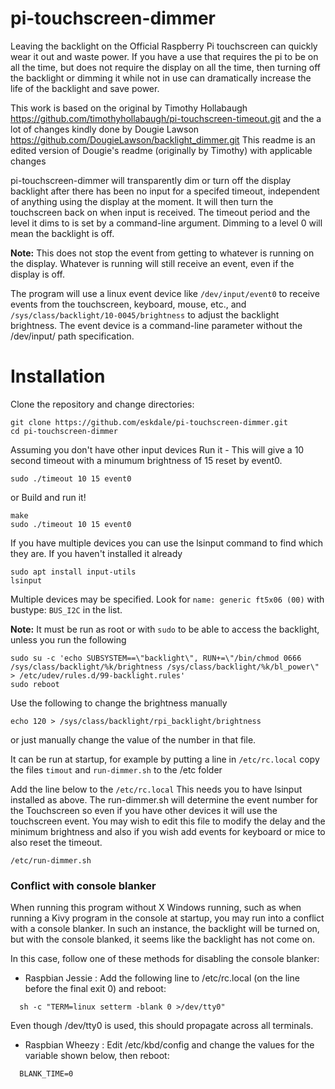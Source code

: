# pi-touchscreen-dimmer
Leaving the backlight on the Official Raspberry Pi touchscreen can quickly wear it out and waste power.
If you have a use that requires the pi to be on all the time, but does not require the
display on all the time, then turning off the backlight or dimming it while not in use can dramatically
increase the life of the backlight and save power.

This work is based on the original by Timothy Hollabaugh https://github.com/timothyhollabaugh/pi-touchscreen-timeout.git and the a lot of changes kindly done by Dougie Lawson https://github.com/DougieLawson/backlight_dimmer.git This readme is an edited version of Dougie's readme (originally by Timothy) with applicable changes

pi-touchscreen-dimmer will transparently dim or turn off the display backlight after there
has been no input for a specifed timeout, independent of anything using the display
at the moment. It will then turn the touchscreen back on when input is received. The
timeout period and the level it dims to is set by a command-line argument.  Dimming to a level 0 will mean the backlight is off.

**Note:** This does not stop the event from getting to whatever is running on the
display. Whatever is running will still receive an event, even if the display
is off.

The program will use a linux event device like `/dev/input/event0` to receive events
from the touchscreen, keyboard, mouse, etc., and `/sys/class/backlight/10-0045/brightness`
to adjust the backlight brightness. The event device is a command-line parameter without the
/dev/input/ path specification.

# Installation

Clone the repository and change directories:
```
git clone https://github.com/eskdale/pi-touchscreen-dimmer.git
cd pi-touchscreen-dimmer
```
Assuming you don't have other input devices
Run it  - This will give a 10 second timeout with a minumum brightness of 15 reset by event0.
```
sudo ./timeout 10 15 event0
```

or Build and run it!
```
make
sudo ./timeout 10 15 event0
```

If you have multiple devices you can use the lsinput command to find which they are.  If you haven't installed it already

```
sudo apt install input-utils
lsinput

```

Multiple devices may be specified.
Look for `name: generic ft5x06 (00)` with bustype: `BUS_I2C` in the list.

**Note:** It must be run as root or with `sudo` to be able to access the backlight, unless you run the following
```
sudo su -c 'echo SUBSYSTEM==\"backlight\", RUN+=\"/bin/chmod 0666 /sys/class/backlight/%k/brightness /sys/class/backlight/%k/bl_power\" > /etc/udev/rules.d/99-backlight.rules'
sudo reboot
```

Use the following to change the brightness manually
```
echo 120 > /sys/class/backlight/rpi_backlight/brightness
```
or just manually change the value of the number in that file.

It can be run at startup, for example by putting a line in
`/etc/rc.local`  copy the files `timout` and `run-dimmer.sh` to the /etc folder

Add the line below to the `/etc/rc.local` This needs you to have lsinput installed as above.  The run-dimmer.sh will determine the event number for the Touchscreen so even if you have other devices it will use the touchscreen event.  You may wish to edit this file to modify the delay and the minimum brightness and also if you wish add events for keyboard or mice to also reset the timeout.

```
/etc/run-dimmer.sh
```

### Conflict with console blanker

When running this program without X Windows running, such as when running a Kivy
program in the console at startup, you may run into a conflict with a console
blanker.  In such an instance, the backlight will be turned on, but with the
console blanked, it seems like the backlight has not come on.

In this case, follow one of these methods for disabling the console blanker:
   * Raspbian Jessie :
     Add the following line to /etc/rc.local (on the line before the final exit 0)
     and reboot:
```
  sh -c "TERM=linux setterm -blank 0 >/dev/tty0"
```

   Even though /dev/tty0 is used, this should propagate across all terminals.

   * Raspbian Wheezy :
     Edit /etc/kbd/config and change the values for the variable shown below,
     then reboot:
```
  BLANK_TIME=0
```
